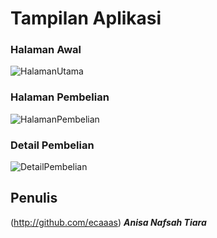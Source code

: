# Tampilan Aplikasi
### Halaman Awal
![HalamanUtama](https://user-images.githubusercontent.com/47271571/54469723-7ac3d400-47ce-11e9-8d2f-aecd512ffef5.png)

### Halaman Pembelian
![HalamanPembelian](https://user-images.githubusercontent.com/47271571/54469724-7b5c6a80-47ce-11e9-8b9f-9d6a1dc84cf7.png)
### Detail Pembelian
![DetailPembelian](https://user-images.githubusercontent.com/47271571/54469720-7a2b3d80-47ce-11e9-9a2f-0c1e47dd10ba.png)
## Penulis

(http://github.com/ecaaas) ***Anisa Nafsah Tiara***
